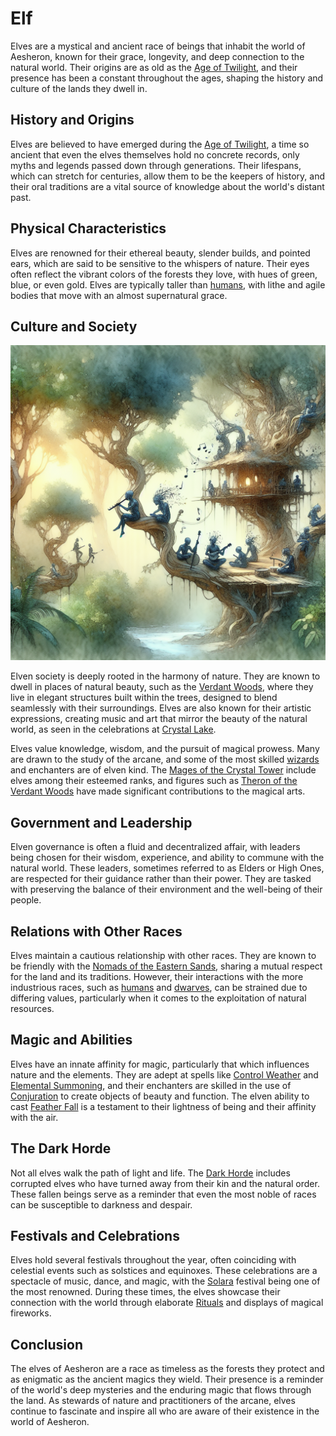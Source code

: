 # Elf

Elves are a mystical and ancient race of beings that inhabit the world of Aesheron, known for their grace, longevity, and deep connection to the natural world. Their origins are as old as the [Age of Twilight](Age%20of%20Twilight.md), and their presence has been a constant throughout the ages, shaping the history and culture of the lands they dwell in.

## History and Origins

Elves are believed to have emerged during the [Age of Twilight](Age%20of%20Twilight.md), a time so ancient that even the elves themselves hold no concrete records, only myths and legends passed down through generations. Their lifespans, which can stretch for centuries, allow them to be the keepers of history, and their oral traditions are a vital source of knowledge about the world's distant past.

## Physical Characteristics

Elves are renowned for their ethereal beauty, slender builds, and pointed ears, which are said to be sensitive to the whispers of nature. Their eyes often reflect the vibrant colors of the forests they love, with hues of green, blue, or even gold. Elves are typically taller than [humans](Human.md), with lithe and agile bodies that move with an almost supernatural grace.

## Culture and Society

![Culture and Society](../../images/Elf_S_Culture%20and%20Society.png)

Elven society is deeply rooted in the harmony of nature. They are known to dwell in places of natural beauty, such as the [Verdant Woods](Verdant%20Woods.md), where they live in elegant structures built within the trees, designed to blend seamlessly with their surroundings. Elves are also known for their artistic expressions, creating music and art that mirror the beauty of the natural world, as seen in the celebrations at [Crystal Lake](Crystal%20Lake.md).

Elves value knowledge, wisdom, and the pursuit of magical prowess. Many are drawn to the study of the arcane, and some of the most skilled [wizards](Wizards.md) and enchanters are of elven kind. The [Mages of the Crystal Tower](Mages%20of%20the%20Crystal%20Tower.md) include elves among their esteemed ranks, and figures such as [Theron of the Verdant Woods](Theron%20of%20the%20Verdant%20Woods.md) have made significant contributions to the magical arts.

## Government and Leadership

Elven governance is often a fluid and decentralized affair, with leaders being chosen for their wisdom, experience, and ability to commune with the natural world. These leaders, sometimes referred to as Elders or High Ones, are respected for their guidance rather than their power. They are tasked with preserving the balance of their environment and the well-being of their people.

## Relations with Other Races

Elves maintain a cautious relationship with other races. They are known to be friendly with the [Nomads of the Eastern Sands](Nomads%20of%20the%20Eastern%20Sands.md), sharing a mutual respect for the land and its traditions. However, their interactions with the more industrious races, such as [humans](Human.md) and [dwarves](Dwarf.md), can be strained due to differing values, particularly when it comes to the exploitation of natural resources.

## Magic and Abilities

Elves have an innate affinity for magic, particularly that which influences nature and the elements. They are adept at spells like [Control Weather](Control%20Weather.md) and [Elemental Summoning](Elemental%20Summoning.md), and their enchanters are skilled in the use of [Conjuration](Conjuration.md) to create objects of beauty and function. The elven ability to cast [Feather Fall](Feather%20Fall.md) is a testament to their lightness of being and their affinity with the air.

## The Dark Horde

Not all elves walk the path of light and life. The [Dark Horde](Dark%20Horde.md) includes corrupted elves who have turned away from their kin and the natural order. These fallen beings serve as a reminder that even the most noble of races can be susceptible to darkness and despair.

## Festivals and Celebrations

Elves hold several festivals throughout the year, often coinciding with celestial events such as solstices and equinoxes. These celebrations are a spectacle of music, dance, and magic, with the [Solara](Solara.md) festival being one of the most renowned. During these times, the elves showcase their connection with the world through elaborate [Rituals](Rituals.md) and displays of magical fireworks.

## Conclusion

The elves of Aesheron are a race as timeless as the forests they protect and as enigmatic as the ancient magics they wield. Their presence is a reminder of the world's deep mysteries and the enduring magic that flows through the land. As stewards of nature and practitioners of the arcane, elves continue to fascinate and inspire all who are aware of their existence in the world of Aesheron.